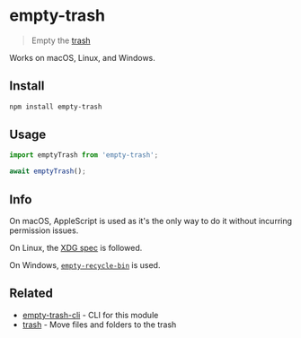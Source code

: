 # empty-trash

> Empty the [trash](https://en.wikipedia.org/wiki/Trash_(computing))

Works on macOS, Linux, and Windows.

## Install

```sh
npm install empty-trash
```

## Usage

```js
import emptyTrash from 'empty-trash';

await emptyTrash();
```

## Info

On macOS, AppleScript is used as it's the only way to do it without incurring permission issues.

On Linux, the [XDG spec](https://specifications.freedesktop.org/trash-spec/trashspec-1.0.html) is followed.

On Windows, [`empty-recycle-bin`](https://github.com/sindresorhus/empty-recycle-bin) is used.

## Related

- [empty-trash-cli](https://github.com/sindresorhus/empty-trash-cli) - CLI for this module
- [trash](https://github.com/sindresorhus/trash) - Move files and folders to the trash

